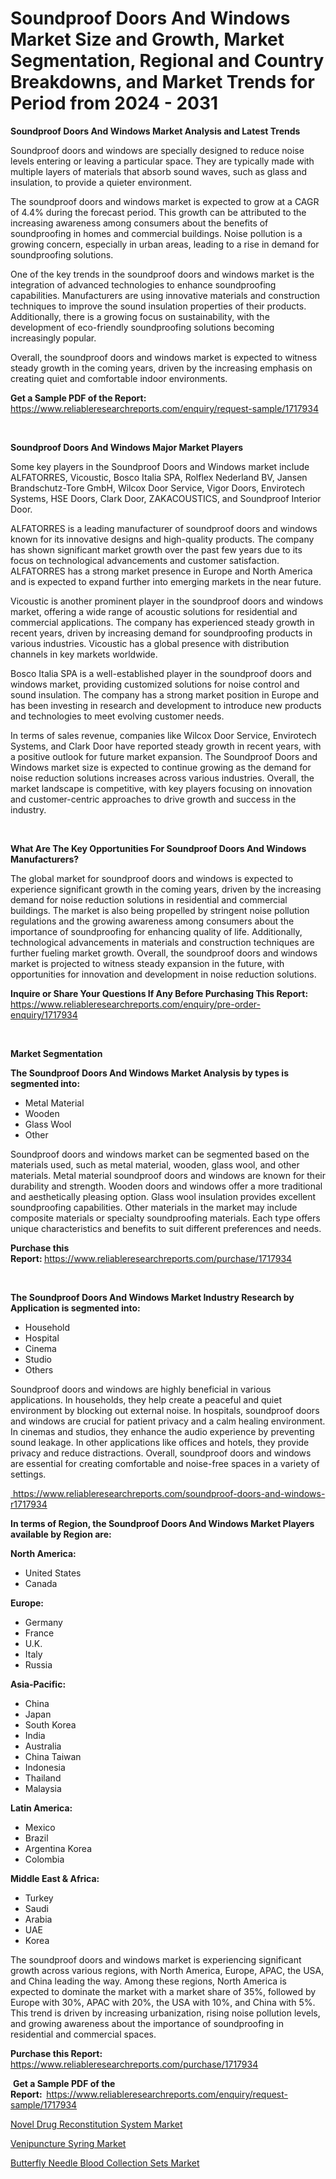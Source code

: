 <p><h1>Soundproof Doors And Windows Market Size and Growth, Market Segmentation, Regional and Country Breakdowns, and Market Trends for Period from 2024 -  2031</h1></p><p><strong>Soundproof Doors And Windows Market Analysis and Latest Trends</strong></p>
<p><p>Soundproof doors and windows are specially designed to reduce noise levels entering or leaving a particular space. They are typically made with multiple layers of materials that absorb sound waves, such as glass and insulation, to provide a quieter environment.</p><p>The soundproof doors and windows market is expected to grow at a CAGR of 4.4% during the forecast period. This growth can be attributed to the increasing awareness among consumers about the benefits of soundproofing in homes and commercial buildings. Noise pollution is a growing concern, especially in urban areas, leading to a rise in demand for soundproofing solutions.</p><p>One of the key trends in the soundproof doors and windows market is the integration of advanced technologies to enhance soundproofing capabilities. Manufacturers are using innovative materials and construction techniques to improve the sound insulation properties of their products. Additionally, there is a growing focus on sustainability, with the development of eco-friendly soundproofing solutions becoming increasingly popular.</p><p>Overall, the soundproof doors and windows market is expected to witness steady growth in the coming years, driven by the increasing emphasis on creating quiet and comfortable indoor environments.</p></p>
<p><strong>Get a Sample PDF of the Report:&nbsp;</strong> <a href="https://www.reliableresearchreports.com/enquiry/request-sample/1717934">https://www.reliableresearchreports.com/enquiry/request-sample/1717934</a></p>
<p>&nbsp;</p>
<p><strong>Soundproof Doors And Windows Major Market Players</strong></p>
<p><p>Some key players in the Soundproof Doors and Windows market include ALFATORRES, Vicoustic, Bosco Italia SPA, Rolflex Nederland BV, Jansen Brandschutz-Tore GmbH, Wilcox Door Service, Vigor Doors, Envirotech Systems, HSE Doors, Clark Door, ZAKACOUSTICS, and Soundproof Interior Door.</p><p>ALFATORRES is a leading manufacturer of soundproof doors and windows known for its innovative designs and high-quality products. The company has shown significant market growth over the past few years due to its focus on technological advancements and customer satisfaction. ALFATORRES has a strong market presence in Europe and North America and is expected to expand further into emerging markets in the near future.</p><p>Vicoustic is another prominent player in the soundproof doors and windows market, offering a wide range of acoustic solutions for residential and commercial applications. The company has experienced steady growth in recent years, driven by increasing demand for soundproofing products in various industries. Vicoustic has a global presence with distribution channels in key markets worldwide.</p><p>Bosco Italia SPA is a well-established player in the soundproof doors and windows market, providing customized solutions for noise control and sound insulation. The company has a strong market position in Europe and has been investing in research and development to introduce new products and technologies to meet evolving customer needs.</p><p>In terms of sales revenue, companies like Wilcox Door Service, Envirotech Systems, and Clark Door have reported steady growth in recent years, with a positive outlook for future market expansion. The Soundproof Doors and Windows market size is expected to continue growing as the demand for noise reduction solutions increases across various industries. Overall, the market landscape is competitive, with key players focusing on innovation and customer-centric approaches to drive growth and success in the industry.</p></p>
<p>&nbsp;</p>
<p><strong>What Are The Key Opportunities For Soundproof Doors And Windows Manufacturers?</strong></p>
<p><p>The global market for soundproof doors and windows is expected to experience significant growth in the coming years, driven by the increasing demand for noise reduction solutions in residential and commercial buildings. The market is also being propelled by stringent noise pollution regulations and the growing awareness among consumers about the importance of soundproofing for enhancing quality of life. Additionally, technological advancements in materials and construction techniques are further fueling market growth. Overall, the soundproof doors and windows market is projected to witness steady expansion in the future, with opportunities for innovation and development in noise reduction solutions.</p></p>
<p><strong>Inquire or Share Your Questions If Any Before Purchasing This Report:</strong> <a href="https://www.reliableresearchreports.com/enquiry/pre-order-enquiry/1717934">https://www.reliableresearchreports.com/enquiry/pre-order-enquiry/1717934</a></p>
<p>&nbsp;</p>
<p><strong>Market Segmentation</strong></p>
<p><strong>The Soundproof Doors And Windows Market Analysis by types is segmented into:</strong></p>
<p><ul><li>Metal Material</li><li>Wooden</li><li>Glass Wool</li><li>Other</li></ul></p>
<p><p>Soundproof doors and windows market can be segmented based on the materials used, such as metal material, wooden, glass wool, and other materials. Metal material soundproof doors and windows are known for their durability and strength. Wooden doors and windows offer a more traditional and aesthetically pleasing option. Glass wool insulation provides excellent soundproofing capabilities. Other materials in the market may include composite materials or specialty soundproofing materials. Each type offers unique characteristics and benefits to suit different preferences and needs.</p></p>
<p><strong>Purchase this Report:&nbsp;</strong><a href="https://www.reliableresearchreports.com/purchase/1717934">https://www.reliableresearchreports.com/purchase/1717934</a></p>
<p>&nbsp;</p>
<p><strong>The Soundproof Doors And Windows Market Industry Research by Application is segmented into:</strong></p>
<p><ul><li>Household</li><li>Hospital</li><li>Cinema</li><li>Studio</li><li>Others</li></ul></p>
<p><p>Soundproof doors and windows are highly beneficial in various applications. In households, they help create a peaceful and quiet environment by blocking out external noise. In hospitals, soundproof doors and windows are crucial for patient privacy and a calm healing environment. In cinemas and studios, they enhance the audio experience by preventing sound leakage. In other applications like offices and hotels, they provide privacy and reduce distractions. Overall, soundproof doors and windows are essential for creating comfortable and noise-free spaces in a variety of settings.</p></p>
<p><a href="https://www.reliableresearchreports.com/soundproof-doors-and-windows-r1717934">&nbsp;https://www.reliableresearchreports.com/soundproof-doors-and-windows-r1717934</a></p>
<p><strong>In terms of Region, the Soundproof Doors And Windows Market Players available by Region are:</strong></p>
<p>
    <p> <strong> North America: </strong>
        <ul>
            <li>United States</li>
            <li>Canada</li>
        </ul>
        </p> 
    <p> <strong> Europe: </strong>
        <ul>
            <li>Germany</li>
            <li>France</li>
            <li>U.K.</li>
            <li>Italy</li>
            <li>Russia</li>
        </ul>
        </p> 
    <p> <strong> Asia-Pacific: </strong>
        <ul>
            <li>China</li>
            <li>Japan</li>
            <li>South Korea</li>
            <li>India</li>
            <li>Australia</li>
            <li>China Taiwan</li>
            <li>Indonesia</li>
            <li>Thailand</li>
            <li>Malaysia</li>
        </ul>
        </p> 
    <p> <strong> Latin America: </strong>
        <ul>
            <li>Mexico</li>
            <li>Brazil</li>
            <li>Argentina Korea</li>
            <li>Colombia</li>
        </ul>
        </p> 
    <p> <strong> Middle East & Africa: </strong>
        <ul>
            <li>Turkey</li>
            <li>Saudi</li>
            <li>Arabia</li>
            <li>UAE</li>
            <li>Korea</li>
        </ul>
    </p>
    </p>
<p><p>The soundproof doors and windows market is experiencing significant growth across various regions, with North America, Europe, APAC, the USA, and China leading the way. Among these regions, North America is expected to dominate the market with a market share of 35%, followed by Europe with 30%, APAC with 20%, the USA with 10%, and China with 5%. This trend is driven by increasing urbanization, rising noise pollution levels, and growing awareness about the importance of soundproofing in residential and commercial spaces.</p></p>
<p><strong>Purchase this Report: </strong><a href="https://www.reliableresearchreports.com/purchase/1717934">https://www.reliableresearchreports.com/purchase/1717934</a></p>
<p>&nbsp;<strong>Get a Sample PDF of the Report:&nbsp;&nbsp;</strong><a href="https://www.reliableresearchreports.com/enquiry/request-sample/1717934">https://www.reliableresearchreports.com/enquiry/request-sample/1717934</a></p>
<p><strong></strong></p>
<p><p><a href="https://github.com/ranaacryptoaddmin/Market-Research-Report-List-1/blob/main/novel-drug-reconstitution-system-market.md">Novel Drug Reconstitution System Market</a></p><p><a href="https://github.com/jadenRaynor/Market-Research-Report-List-1/blob/main/venipuncture-syring-market.md">Venipuncture Syring Market</a></p><p><a href="https://github.com/RoccoManning/Market-Research-Report-List-6/blob/main/butterfly-needle-blood-collection-sets-market.md">Butterfly Needle Blood Collection Sets Market</a></p></p>